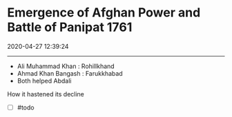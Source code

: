 # Emergence of Afghan Power and Battle of Panipat 1761
2020-04-27 12:39:24
            
---


-   Ali Muhammad Khan : Rohillkhand
-   Ahmad Khan Bangash : Farukkhabad 
-   Both helped Abdali
 

 How it hastened its decline
- [ ]   #todo 





